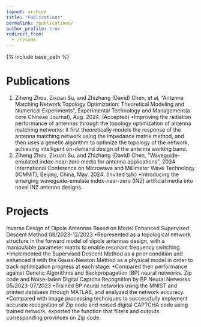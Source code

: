 ```yaml
---
layout: archive
title: "Publications"
permalink: /publications/
author_profile: true
redirect_from:
  - /resume
---
```


{% include base_path %}

Publications
======
1. Ziheng Zhou, Zixuan Su, and Zhizhang (David) Chen, et al, “Antenna Matching Network Topology Optimization: Theoretical Modeling and Numerical Experiments”, Experimental Technology and Management(a core Chinese Journal), Aug. 2024. (Accepted)
•Improving the radiation performance of antennas through the topology optimization of antenna matching networks: it first theoretically models the response of the antenna matching network using the impedance matrix method, and then uses a genetic algorithm to optimize the topology of the network, achieving intelligent on-demand design of the antenna working band.
2. Ziheng Zhou, Zixuan Su, and Zhizhang (David) Chen, “Waveguide-emulated index-near-zero media for antenna applications”, 2024 International Conference on Microwave and Millimeter Wave Technology (ICMMT), Beijing, China, May. 2024. (Invited talk) 
•Introducing the emerging waveguide-emulate index-near-zero (INZ) artificial media into novel INZ antenna designs.

  
Projects
======
Inverse Design of Dipole Antennas Based on Model Enhanced Supervised Descent Method			    08/2023-12/2023
•Represented as a topological network structure in the forward model of dipole antennas design, with a manipulable parameter matrix to enable resonant frequency switching.
•Implemented the Supervised Descent Method as a prior condition and enhanced it with the Gauss-Newton Method as a physical model in order to track optimization progress at each stage. 
•Compared their performance against Genetic Algorithms and Backpropagation (BP) neural networks. 
Zip code and Noise-laden Digital Captcha Recognition by BP Neural Networks   				    05/2023-07/2023
•Trained BP neural networks using the MNIST and printed database through MATLAB, and analyzed the network accuracy.
•Compared with image processing techniques to successfully implement accurate recognition of Zip code and noised digital CAPTCHA code using trained network, exported the function that filters and outputs corresponding provinces on Zip code. 